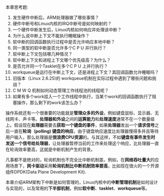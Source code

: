 本章思考题:

1. 发生硬件中断后，ARM处理器做了哪些事情？
2. 硬件中断号和Linux内核的IRQ中断号是如何映射的？
3. 一个硬件中断发生后，Linux内核如何响应并处理该中断？
4. 为什么说中断上下文不能执行睡眠操作？
5. 软中断的回调函数执行过程中是否允许响应本地中断？
6. 同一类型的软中断是否允许多个C P U 并行执行？
7. 软中断上下文包括哪几种情况？
8. 软中断上下文和进程上下文哪个优先级高？为什么？
9. 是否允许同一个Tasklet在多个C P U 上并行执行？
10. workqueue是运行在中断上下文，还是进程上下文？其回调函数允许睡眠吗？
11. 旧版本（Linux 2.6.25)的 workqueue机制在实际过程中遇到了哪些问题和挑战？
12. C M W Q 机制如何动态管理工作线程池的线程呢？
13.  如果有多个work挂入一个工作线程中执行，当某个work的回调函数执行了阻塞操作，那么剩下的work该怎么办？

操作系统还有一个很重要的功能就是**管理众多的外设**，例如键盘鼠标、显示器、无线网卡、声卡等。**处理器和外设**之间的**运算能力**和**处理速度**通常不在一个数量级上。假设现在**处理器**需要去**获取一个键盘的事件**，如果**处理器**发出一个**请求信号**之后一直在**轮询（polling) 键盘的响应**，由于键盘响应速度比处理器慢得多并且等待用户输入，那么处理器是**很浪费CPU资源**的。与其这样，不如**键盘有事件发生时发送一个信号给处理器**，让处理器暂停当前的工作来处理这个响应，比处理器一直在轮询效率要高，这就是中断机制产生的背景。

凡事都不是绝对的，轮询机制也不完全比中断机制差。例如，在**网络吞吐量大**的应用场景下，**网卡驱动**采用**轮询机制比中断机制效率要高**，比如现在很火的一个开源组件DPDK(Data Plane Development Kit).

本章介绍ARM架构下中断是如何管理的，Linux内核中的**中断管理机制**是如何设计与实现的，以及常用的**下半部机制**，例如**软中断**、**tasklet**、**workqueue**等。